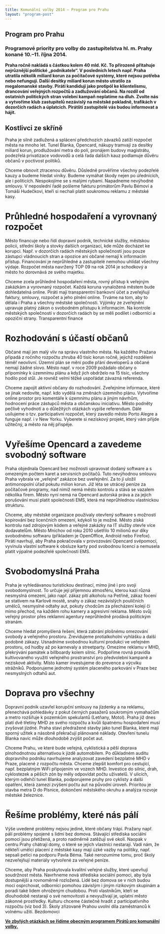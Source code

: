```yaml
---
title: Komunální volby 2014 – Program pro Prahu
layout: "program-post"
---
```


## Program pro Prahu
### Programové priority pro volby do zastupitelstva hl. m. Prahy konané 10.–11. října 2014.

**Praha ročně nakládá s částkou kolem 40 mld. Kč. To přirozeně přitahuje nejrůznější politické „podnikatele“. V posledních letech např. Praha utratila několik miliard korun za počítačové systémy, které nejsou potřeba nebo nefungují. Další desítky miliard korun město utratilo za megalomanské stavby. Piráti kandidují jako protipól ke klientelismu, drancování veřejných rozpočtů a zadlužování občanů. Na rozdíl od ostatních politických stran volební kampaň neplatíme na dluh. Zvolte nás a vytvoříme klub zastupitelů nezávislý na městské pokladně, trafikách v dozorčích radách a úplatcích. Pirátští zastupitelé vás budou informovat a hájit.**

## Kostlivci ze skříně
Praha je silně zadlužená a splácení předchozích závazků zatíží rozpočet města na mnoho let. Tunel Blanka, Opencard, nákupy tramvají za desítky miliard korun, prodlužování metra do polí, pronájem budovy magistrátu, podezřelá privatizace vodovodů a celá řada dalších kauz podlamuje důvěru občanů v poctivost politiků.

Chceme obnovit ztracenou důvěru. Důsledně prověříme všechny podezřelé kauzy a budeme hledat viníky. Budeme vymáhat škody nejen po úřednících, ale i politicích. Nespokojíme se s malými rybami. Napadneme nevýhodné smlouvy. V neposlední řadě pošleme fakturu primátorům Pavlu Bémovi a Tomáši Hudečkovi, kteří si nechali platit soukromou reklamu z městské kasy.

# Průhledné hospodaření a vyrovnaný rozpočet
Město financuje nebo řídí dopravní podnik, technické služby, městskou policii, střední školy a stovky dalších organizací, kde může docházet ke korupci. Např. v dozorčích radách městských společností jsou pouze zástupci vládnoucích stran a opozice ani občané nemají k informacím přístup. Financování je neprůhledné a zastupitelé nemohou uhlídat všechny výdaje. Rozpočet města navržený TOP 09 na rok 2014 je schodkový a město ho dorovnává ze svého majetku.

Chceme zcela průhledné hospodaření města, rovný přístup k veřejným zakázkám a vyrovnaný rozpočet. Každá koruna vynaložená městem bude dohledatelná online. Piráti mají transparentní bankovní účet a zveřejňují faktury, smlouvy, rozpočet a jeho plnění online. Trváme na tom, aby to dělala i Praha a všechny městské společnosti. Výjimky ze zveřejnění upravuje platný zákon o svobodném přístupu k informacím. Na kontrole městských společností v dozorčích radách by se měli podílet i odborníci a opoziční strany. Transparentní finance

# Rozhodování s účastí občanů
Občané mají jen malý vliv na správu vlastního města. Na každého Pražana připadá z ročního rozpočtu zhruba 40 tisíc korun ročně, jejichž rozdělení téměř neovlivní. Územní plán se mění podle přání developerů a občané nemají žádné slovo. Město např. v roce 2009 požádalo občany o připomínky k územnímu plánu a když jich obdrželo na 15 tisíc, všechny hodilo pod stůl. Je rovněž velmi těžké uspořádat závazná referenda.

Chceme zapojit aktivní občany do rozhodování. Zveřejníme informace, které se jinak nedovíte, např. kdo vydělá na změnách územního plánu. Vytvoříme online prostor pro komentáře k územnímu plánu a jiným návrhům, hodnocení práce zástupců města a občanskou iniciativu. Město podněty pečlivě vyhodnotí a o důležitých otázkách vypíše referendum. Dále usilujeme o tzv. participativní rozpočet, který zavedlo město Porto Alegre a funguje např. i v New Yorku. Vyberete si neziskový projekt, který vám přijde užitečný, a město na něj přispěje.

# Vyřešíme Opencard a zavedeme svobodný software
Praha objednala Opencard bez možnosti upravovat dodaný software a s omezeným počtem karet a servisních počítačů. Tuto nevýhodnou smlouvu Praha vybrala ve „veřejné“ zakázce bez uveřejnění. Za to jí uložil antimonopolní úřad pokutu milion korun. Již léta se utrácejí peníze za počítačové programy, nad nimiž nemá město kontrolu a stává se vazalem několika firem. Město nyní nemá na Opencard autorská práva a za jejich porušování musí platit společnosti EMS, která má neprůhlednou vlastnickou strukturu.

Chceme, aby městské organizace používaly otevřený software s možností kopírování bez licenčních omezení, kdykoli to je možné. Město získá kontrolu nad zdrojovým kódem a veřejné zakázky na IT služby otevře více dodavatelům. Město Mnichov od roku 2010 ušetřilo 10 milionů eur díky svobodnému softwaru (příkladem je OpenOffice, Android nebo Firefox). Piráti navrhují, aby Praha pokračovala v provozování Opencard svépomocí, vyvinula vlastní software k obsluze karty pod svobodnou licencí a nemusela platit výpalné podezřelé společnosti EMS.

# Svobodomyslná Praha
Praha je vyhledávanou turistickou destinací, mimo jiné i pro svoji svobodomyslnost. To určuje její příjemnou atmosféru, kterou kazí různá nesmyslná omezení, jako např. zákaz pití alkoholu na Petříně, zákaz focení se stativem na Karlově mostě, snahy o zákaz nezávislých pouličních umělců, nesmyslné odtahy aut, pokuty chodcům za přecházení kolejí či mimo přechod, na každém rohu kamery a agresivní reklama. Město svůj veřejný prostor přes reklamní agentury neprůhledně prodává politickým stranám.

Chceme hledat promyšlená řešení, která zabrání plošnému omezování svobody a veřejného prostoru. Zrevidujeme protialkoholní vyhlášku a další podobné zákazy. Usnadníme svobodnou kulturní produkci ve veřejném prostoru, od hudby až po karnevaly a streetparty. Omezíme reklamu v MHD, překrývání památek a billboardy kolem silnic. Podpoříme rovná pravidla kultivovaného využití veřejného prostranství pro předvolební kampaně a neziskové aktivity. Místo kamer investujeme do prevence a výcviku strážníků. Podporujeme jednotný systém placeného parkování v Praze bez nesmyslných odtahů aut.

# Doprava pro všechny
Dopravní podnik uzavřel korupční smlouvy na jízdenky a na reklamu, přenechává pohledávky z pokut černých pasažerů soukromým vymahačům a metro rozšiřuje k pozemkům spekulantů (Letňany, Motol). Praha již dnes platí dvě třetiny MHD ze svého rozpočtu a kvůli špatnému hospodaření musí zvyšovat jízdné. Praha staví předražené stavby jako tunel Blanka, které mají sporný užitek a násobně překračují plánované náklady. Otevření tunelu Blanka navíc může dlouhodobě zvýšit počet aut.

Chceme Prahu, ve které bude veřejná, cyklistická a pěší doprava plnohodnotnou alternativou k jízdě automobilem. Po důkladném auditu dopravního podniku navrhujeme analyzovat zavedení bezplatné MHD v Praze, placené z rozpočtu města. Chceme zlepšit komfort pro cestující, např. bezplatným WiFi připojením ve vozech MHD. Investice do silnic, drah, cyklostezek a pěších zón by měly odpovídat počtu uživatelů. V ulicích, kterým odlehčí tunel Blanka, podporujeme pruhy pro cyklisty a další opatření, která zamezí zvýšení počtu aut na původní úroveň. Prioritou je stavba metra D do Písnice, dokončení městského okruhu a analýza rozvoje městské železnice.

# Řešíme problémy, které nás pálí
Výše uvedené problémy nejsou jediné, které občany trápí. Pražany např. pálí problémy spojené s lidmi bez domova. Stávající střediska sociální pomoci jsou přetížená, a proto nadměrně zatěžují své okolí. Naopak v centru Prahy chátrají domy, o které se jejich vlastníci nestarají. Vadí nám, že někteří umělci placení z městské kasy mají úzké vazby na politiky, např. sepsali petici na podporu Pavla Béma. Také nerozumíme tomu, proč školy nezveřejňují materiály vytvořené za veřejné peníze.

Chceme, aby Praha poskytovala kvalitní veřejné služby, které upevňují soudržnost města. Navrhneme nová střediska sociální pomoci, aby byla dostupnější a rovnoměrně rozložená. Lidé bez domova se v nich budou moci osprchovat, odborníci pomohou závislým i jiným rizikovým skupinám a poradí také lidem ohroženým chudobou. Proti vlastníkům, kteří se dlouhodobě nestarají o své nemovitosti a nevyužívají je, uplatní město zákonné prostředky. Kulturu chceme částečně hradit z participativního rozpočtu (viz bod 3). Školy zřizované Prahou uvolní díla zaměstnanců k volnému užití. Bezdomovci

**[Ve zbylých otázkách se řídíme obecným programem Pirátů pro komunální volby.](https://wiki.pirati.cz/volby/2014/komunal/program)**

